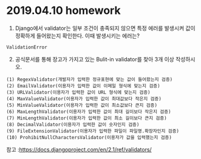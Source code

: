 # 2019.04.10 homework





1. Django에서 validator는 일부 조건이 충족되지 않으면 특정 에러를 발생시켜 값이 정확하게 들어왔는지 확인한다. 이때 발생시키는 에러는?

```
ValidationError
```





2. 공식문서를 통해 장고가 가지고 있는 Bulit-in validator를 찾아 3개 이상 작성하시오.

```
(1) RegexValidator(개발자가 입력한 정규표현에 맞는 값이 들어왔는지 검증)
(2) EmailValidator(이용자가 입력한 값이 이메일 형식에 맞는지 검증)
(3) URLValidator(이용자가 입력한 값이 URL 형식에 맞는지 검증)
(4) MaxValueValidator(이용자가 입력한 값이 최대값보다 작은지 검증)
(5) MinValueValidator(이용자가 입력한 값이 최소값보다 큰지 검증)
(6) MaxLengthValidator(이용자가 입력한 값이 최대 길이보다 작은지 검증)
(7) MinLengthValidator(이용자가 입력한 값이 최소 길이보다 큰지 검증)
(8) DecimalValidator(이용자가 입력한 값이 숫자인지 검증)
(9) FileExtensionValidator(이용자가 입력한 파일이 파일명.확장자인지 검증)
(10) ProhibitNullCharactersValidator(이용자가 값을 입력했는지 검증)
```



참고 :<https://docs.djangoproject.com/en/2.1/ref/validators/>